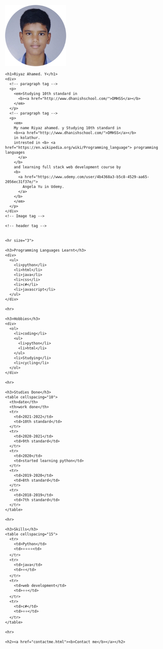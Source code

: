 <!DOCTYPE html>
<html lang="en" dir="ltr">
  <head>
    <meta charset="utf-8">
    <title>My personal web page</title>
  </head>
  <body>
    <img src="me.png" alt="riyazahamed" width="200" height="200"></td>

    <h1>Riyaz Ahamed. Y</h1>
    <div>
      <!-- paragraph tag -->
      <p>
        <em>Studying 10th standard in
          <b><a href="http://www.dhanishschool.com/">DMHSS</a></b>
        </em>
      </p>
      <!-- paragraph tag -->
      <p>
        <em>
        My name Riyaz ahamed. y Studying 10th standard in
        <b><a href="http://www.dhanishschool.com/">DMHSS</a></b>
        in kolathur.
        intrested in <b> <a href="https://en.wikipedia.org/wiki/Programming_language"> programming languages
          </a>
        </b>
        and learning full stack web development course by
        <b>
          <a href="https://www.udemy.com/user/4b4368a3-b5c8-4529-aa65-2056ec31f37e/">
            Angela Yu in Udemy.
          </a>
        </b>
        </em>
      </p>
    </div>
    <!-- Image tag -->

    <!-- header tag -->


    <hr size="3">

    <h3>Programming Languages Learnt</h3>
    <div>
      <ul>
        <li>python</li>
        <li>html</li>
        <li>java</li>
        <li>css</li>
        <li>c#</li>
        <li>javascript</li>
      </ul>
    </div>

    <hr>

    <h3>Hobbies</h3>
    <div>
      <ol>
        <li>coding</li>
        <ul>
          <li>python</li>
          <li>html</li>
        </ul>
        <li>Studying</li>
        <li>cycling</li>
      </ol>
    </div>

    <hr>

    <h3>Studies Done</h3>
    <table cellspacing="10">
      <th>date</th>
      <th>work done</th>
      <tr>
        <td>2021-2022</td>
        <td>10th standard</td>
      </tr>
      <tr>
        <td>2020-2021</td>
        <td>9th standard</td>
      </tr>
      <tr>
        <td>2020</td>
        <td>started learning python</td>
      </tr>
      <tr>
        <td>2019-2020</td>
        <td>8th standard</td>
      </tr>
      <tr>
        <td>2018-2019</td>
        <td>7th standard</td>
      </tr>
    </table>

    <hr>

    <h3>Skills</h3>
    <table cellspacing="15">
      <tr>
        <td>Python</td>
        <td>⭐⭐⭐⭐<td>
      </tr>
      <tr>
        <td>java</td>
        <td>⭐</td>
      </tr>
      <tr>
        <td>web development</td>
        <td>⭐⭐</td>
      </tr>
      <tr>
        <td>c#</td>
        <td>⭐⭐</td>
      </tr>
    </table>

    <hr>

    <h2><a href="contactme.html"><b>Contact me</b></a></h2>
  </body>
</html>
